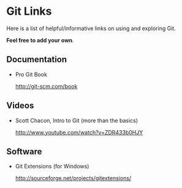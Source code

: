Git Links
=========

Here is a list of helpful/informative links on using and exploring Git.

__Feel free to add your own__.


Documentation
-------------

* Pro Git Book

  http://git-scm.com/book


Videos
------

* Scott Chacon, Intro to Git (more than the basics)

  http://www.youtube.com/watch?v=ZDR433b0HJY


Software
--------

* Git Extensions (for Windows)

  http://sourceforge.net/projects/gitextensions/


